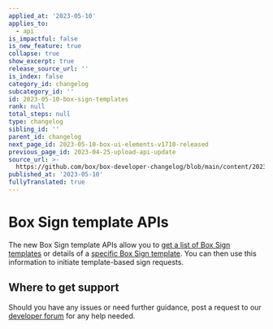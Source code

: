 ```yaml
---
applied_at: '2023-05-10'
applies_to:
  - api
is_impactful: false
is_new_feature: true
collapse: true
show_excerpt: true
release_source_url: ''
is_index: false
category_id: changelog
subcategory_id: ''
id: 2023-05-10-box-sign-templates
rank: null
total_steps: null
type: changelog
sibling_id: ''
parent_id: changelog
next_page_id: 2023-05-10-box-ui-elements-v1710-released
previous_page_id: 2023-04-25-upload-api-update
source_url: >-
  https://github.com/box/box-developer-changelog/blob/main/content/2023/05-10-box-sign-templates.md
published_at: '2023-05-10'
fullyTranslated: true
---
```

# Box Sign template APIs

The new Box Sign template APIs allow you to [get a list of Box Sign templates][1] or details of a
[specific Box Sign template][2].
You can then use this information to initiate template-based sign requests.

## Where to get support

Should you have any issues or need further guidance, post a request to
our [developer forum][3] for any help needed.

[1]: e://get-sign-templates

[2]: e://get-sign-templates-id

[3]: https://support.box.com/hc/en-us/community/topics/360001932973-Platform-and-Developer-Forum
